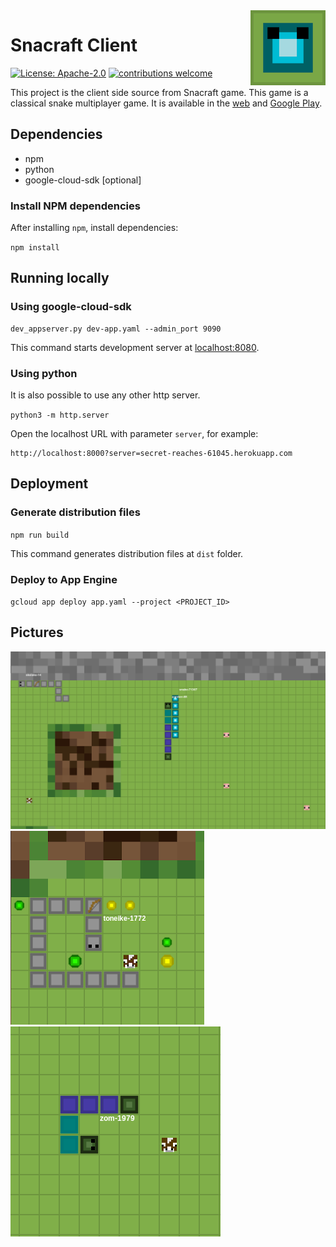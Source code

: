 <img src="/pictures/icon.png?raw=true" align="right" title="Snacraft Logo" width="120">

# Snacraft Client
[![License: Apache-2.0](https://img.shields.io/badge/license-Apache%202-blue.svg?style=flat)](https://opensource.org/licenses/Apache-2.0) [![contributions welcome](https://img.shields.io/badge/contributions-welcome-brightgreen.svg?style=flat)](https://github.com/dhiogoboza/snacraft-client/issues)

This project is the client side source from Snacraft game. This game is a classical snake multiplayer game. It is available in the [web](http://snacraft.appspot.com/) and [Google Play](https://play.google.com/store/apps/details?id=io.snacraft.game).

## Dependencies

- npm
- python
- google-cloud-sdk [optional]

### Install NPM dependencies

After installing `npm`, install dependencies:

`npm install`

## Running locally

### Using google-cloud-sdk

```
dev_appserver.py dev-app.yaml --admin_port 9090
```

This command starts development server at [localhost:8080](localhost:8080).

### Using python 

It is also possible to use any other http server.

`python3 -m http.server`

Open the localhost URL with parameter `server`, for example:

```
http://localhost:8000?server=secret-reaches-61045.herokuapp.com
```

## Deployment

### Generate distribution files

`npm run build`

This command generates distribution files at `dist` folder.

### Deploy to App Engine

`gcloud app deploy app.yaml --project <PROJECT_ID>`

## Pictures

<img src="/pictures/screenshot01.png?raw=true">
<img src="/pictures/screenshot02.png?raw=true">
<img src="/pictures/screenshot03.png?raw=true">
